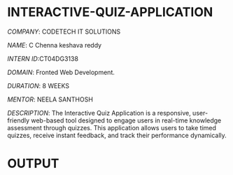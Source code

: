 # INTERACTIVE-QUIZ-APPLICATION

*COMPANY*: CODETECH IT SOLUTIONS

*NAME*: C Chenna keshava reddy

*INTERN ID*:CT04DG3138 

*DOMAIN*: Fronted Web Development. 

*DURATION*: 8 WEEKS

*MENTOR*: NEELA SANTHOSH

*DESCRIPTION*: The Interactive Quiz Application is a responsive, user-friendly web-based tool designed to engage users in real-time knowledge assessment through quizzes. This application allows users to take timed quizzes, receive instant feedback, and track their performance dynamically.

# OUTPUT #
